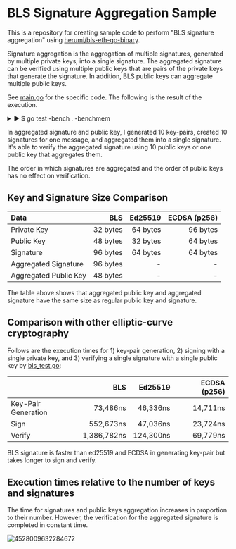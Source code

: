 # BLS Signature Aggregation Sample

This is a repository for creating sample code to perform "BLS signature aggregation" using
[herumi/bls-eth-go-binary](https://github.com/herumi/bls-eth-go-binary).

Signature aggregation is the aggregation of multiple signatures, generated by multiple private keys, into a single signature. The aggregated signature can be verified using multiple public keys that are pairs of the private keys that generate the signature. In addition, BLS public keys can aggregate multiple public keys.

See [main.go](main/main.go) for the specific code. The following is the result of the execution.

<details><summary>▶ $ go test -bench . -benchmem</summary>
<p>

```
$ go test -bench . -benchmem
goos: darwin
goarch: amd64
BenchmarkBLS/Key-Pair_Generation-8                 16455             73486 ns/op             176 B/op          2 allocs/op
BenchmarkBLS/Sign-8                                 2144            552673 ns/op             336 B/op          3 allocs/op
BenchmarkBLS/Verify-8                                830           1386782 ns/op              48 B/op          2 allocs/op
BenchmarkBLS/Signatures_Aggregation[1]-8        10985703               113 ns/op             288 B/op          1 allocs/op
BenchmarkBLS/Signatures_Aggregation[2]-8          312457              3441 ns/op             288 B/op          1 allocs/op
BenchmarkBLS/Signatures_Aggregation[4]-8           62047             20311 ns/op             288 B/op          1 allocs/op
BenchmarkBLS/Signatures_Aggregation[10]-8           7959            145796 ns/op             288 B/op          1 allocs/op
BenchmarkBLS/Signatures_Aggregation[21]-8           1725            681825 ns/op             288 B/op          1 allocs/op
BenchmarkBLS/Signatures_Aggregation[46]-8            352           3459057 ns/op             288 B/op          1 allocs/op
BenchmarkBLS/Signatures_Aggregation[100]-8            70          16587340 ns/op             288 B/op          1 allocs/op
BenchmarkBLS/Aggregated_Signature_Verification[1]-8                  862           1394435 ns/op              48 B/op          2 allocs/op
BenchmarkBLS/Aggregated_Signature_Verification[2]-8                  834           1393686 ns/op              48 B/op          2 allocs/op
BenchmarkBLS/Aggregated_Signature_Verification[4]-8                  836           1396647 ns/op              48 B/op          2 allocs/op
BenchmarkBLS/Aggregated_Signature_Verification[10]-8                 858           1436367 ns/op              48 B/op          2 allocs/op
BenchmarkBLS/Aggregated_Signature_Verification[21]-8                 816           1413289 ns/op              48 B/op          2 allocs/op
BenchmarkBLS/Aggregated_Signature_Verification[46]-8                 840           1436811 ns/op              48 B/op          2 allocs/op
BenchmarkBLS/Aggregated_Signature_Verification[100]-8                820           1453223 ns/op              48 B/op          2 allocs/op
BenchmarkBLS/Public_Keys_Aggregation[1]-8                       10384542                97.0 ns/op           144 B/op          1 allocs/op
BenchmarkBLS/Public_Keys_Aggregation[2]-8                        1663330               727 ns/op             144 B/op          1 allocs/op
BenchmarkBLS/Public_Keys_Aggregation[4]-8                         582181              2024 ns/op             144 B/op          1 allocs/op
BenchmarkBLS/Public_Keys_Aggregation[10]-8                        204166              5822 ns/op             144 B/op          1 allocs/op
BenchmarkBLS/Public_Keys_Aggregation[21]-8                         93244             13091 ns/op             144 B/op          1 allocs/op
BenchmarkBLS/Public_Keys_Aggregation[46]-8                         39918             29182 ns/op             144 B/op          1 allocs/op
BenchmarkBLS/Public_Keys_Aggregation[100]-8                        18784             64513 ns/op             144 B/op          1 allocs/op
BenchmarkBLS/Aggregated_Signature_Verification[1]_by_Aggregated_Public_Key-8                 861           1402853 ns/op              48 B/op          2 allocs/op
BenchmarkBLS/Aggregated_Signature_Verification[2]_by_Aggregated_Public_Key-8                 855           1426795 ns/op              48 B/op          2 allocs/op
BenchmarkBLS/Aggregated_Signature_Verification[4]_by_Aggregated_Public_Key-8                 686           1662080 ns/op              48 B/op          2 allocs/op
BenchmarkBLS/Aggregated_Signature_Verification[10]_by_Aggregated_Public_Key-8                790           1493050 ns/op              48 B/op          2 allocs/op
BenchmarkBLS/Aggregated_Signature_Verification[21]_by_Aggregated_Public_Key-8                822           1500175 ns/op              48 B/op          2 allocs/op
BenchmarkBLS/Aggregated_Signature_Verification[46]_by_Aggregated_Public_Key-8                774           1508392 ns/op              48 B/op          2 allocs/op
BenchmarkBLS/Aggregated_Signature_Verification[100]_by_Aggregated_Public_Key-8               846           1421861 ns/op              48 B/op          2 allocs/op
[BLS] private key: 32 bytes, public key: 48 bytes, signature: 96 bytes
BenchmarkEd25519/Key-Pair_Generation-8                                                     25320             46336 ns/op             128 B/op          3 allocs/op
BenchmarkEd25519/Sign-8                                                                    25587             47036 ns/op             512 B/op          6 allocs/op
BenchmarkEd25519/Verify-8                                                                   9686            124300 ns/op             288 B/op          2 allocs/op
[Ed25519] private key: 64 bytes, public key: 32 bytes, signature: 64 bytes
BenchmarkECDSA/Key-Pair_Generation-8                                                       80736             14711 ns/op             608 B/op         12 allocs/op
BenchmarkECDSA/Sign-8                                                                      51530             23724 ns/op            2673 B/op         32 allocs/op
BenchmarkECDSA/Verify-8                                                                    17085             69779 ns/op             880 B/op         16 allocs/op
[ECDSA] private key: 96 bytes, public key: 64 bytes, signature: 64 bytes
PASS
ok      github.com/herumi/bls-eth-go-binary     51.882s

```

</p>
</details>

In aggregated signature and public key, I generated 10 key-pairs, created 10 signatures for one message, and aggregated them into a single signature. It's able to verify the aggregated signature using 10 public keys or one public key that aggregates them.

The order in which signatures are aggregated and the order of public keys has no effect on verification.

## Key and Signature Size Comparison

| Data | BLS | Ed25519 | ECDSA (p256) |
|:-----|-----:|----:|----:|
| Private Key | 32 bytes | 64 bytes | 96 bytes |
| Public Key | 48 bytes | 32 bytes | 64 bytes |
| Signature | 96 bytes | 64 bytes | 64 bytes |
| Aggregated Signature | 96 bytes | - | - |
| Aggregated Public Key | 48 bytes | - | - |

The table above shows that aggregated public key and aggregated signature have the same size as regular public key and signature.

## Comparison with other elliptic-curve cryptography

Follows are the execution times for 1) key-pair generation, 2) signing with a single private key, and 3) verifying a single signature with a single public key by [bls_test.go](https://github.com/torao/sample.bls-signature-aggregation/blob/master/bls_test.go):

| | BLS | Ed25519 | ECDSA (p256) |
|:----------------|-------------:|----------:|----------:|
| Key-Pair Generation | 73,486ns            | 46,336ns | 14,711ns |
| Sign                   | 552,673ns     | 47,036ns           | 23,724ns          |
| Verify                 | 1,386,782ns | 124,300ns            | 69,779ns          |

BLS signature is faster than ed25519 and ECDSA in generating key-pair but takes longer to sign and verify.

## Execution times relative to the number of keys and signatures

The time for signatures and public keys aggregation increases in proportion to their number. However, the verification for the aggregated signature is completed in constant time.

![4528009632284672](https://user-images.githubusercontent.com/836654/80785563-af097800-8bbb-11ea-9568-e3584dd6cb8d.png)
